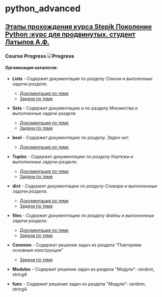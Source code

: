 # python_advanced

## [Этапы прохождения курса Stepik Поколение Python :курс для продвинутых. студент Латыпов А.Ф.](https://stepik.org/68343)

### Course Progress  ![Progress](https://progress-bar.dev/77)

#### Организация каталогов:

- __Lists__ - _Содержит документация по разделу Списки и выполенные задачи раздела._
    
    - [Документация по теме](/Lists/docs/)
    - [Задачи по теме](/Lists/tasks/)

- __Sets__ - Содержит документацию и по разделу Множества и выполненные задачи раздела

    - [Документация по теме](/sets/docs/)
    - [Задачи по теме](/sets/tasks/)

- __bool__ - _Содержит документацию по разделу. Задач нет._
    - [Документация по теме](/bool)

- __Tuples__ - _Содержит документацию по разделу Кортежи и выполненные задачи раздела._

    - [Документация по теме](/Tuples/docs/)
    - [Задачи по теме](/Tuples/tasks/)

- __dict__ - _Содержит документацию по разделу Словари и выполненные задачи раздела._

    - [Документация по теме](/dict/docs/)
    - [Задачи по теме](/dict/tasks/)

- __files__ - _Содержит документацию по разделу Файлы и выполненные задачи раздела._

    - [Документация по теме](/files/docs/)
    - [Задачи по теме](/files/tasks/)
    
- __Common__ - Содержит решение задач из раздела "Повторяем основные конструкции"
    - [Задачи по теме](/Common/)

- __Modules__ - Содержит решение задач из раздела "Модули": random, stringA

- __func__ - Содержит решение задач из раздела "Модули": random, stringA







